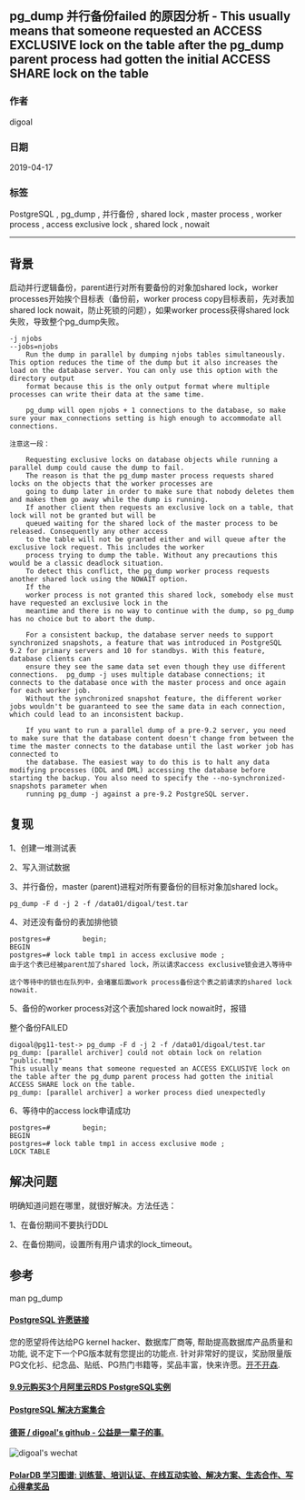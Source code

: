 ## pg_dump 并行备份failed 的原因分析 - This usually means that someone requested an ACCESS EXCLUSIVE lock on the table after the pg_dump parent process had gotten the initial ACCESS SHARE lock on the table   
                                                                                                      
### 作者                                                                                                      
digoal                                                                                                      
                                                                                                      
### 日期                                                                                                      
2019-04-17                                                                                                      
                                                                                                      
### 标签                                                                                                      
PostgreSQL , pg_dump , 并行备份 , shared lock , master process , worker process , access exclusive lock , shared lock , nowait      
                     
----                                                                                                
                                                                                                  
## 背景   
  
启动并行逻辑备份，parent进行对所有要备份的对象加shared lock，worker processes开始挨个目标表（备份前，worker process copy目标表前，先对表加shared lock nowait，防止死锁的问题），如果worker process获得shared lock失败，导致整个pg_dump失败。  
  
```  
-j njobs  
--jobs=njobs  
    Run the dump in parallel by dumping njobs tables simultaneously. This option reduces the time of the dump but it also increases the load on the database server. You can only use this option with the directory output  
    format because this is the only output format where multiple processes can write their data at the same time.  
  
    pg_dump will open njobs + 1 connections to the database, so make sure your max_connections setting is high enough to accommodate all connections.  
  
注意这一段：  
  
    Requesting exclusive locks on database objects while running a parallel dump could cause the dump to fail.   
    The reason is that the pg_dump master process requests shared locks on the objects that the worker processes are  
    going to dump later in order to make sure that nobody deletes them and makes them go away while the dump is running.   
    If another client then requests an exclusive lock on a table, that lock will not be granted but will be  
    queued waiting for the shared lock of the master process to be released. Consequently any other access   
    to the table will not be granted either and will queue after the exclusive lock request. This includes the worker  
    process trying to dump the table. Without any precautions this would be a classic deadlock situation.   
    To detect this conflict, the pg_dump worker process requests another shared lock using the NOWAIT option.   
    If the  
    worker process is not granted this shared lock, somebody else must have requested an exclusive lock in the   
    meantime and there is no way to continue with the dump, so pg_dump has no choice but to abort the dump.  
  
    For a consistent backup, the database server needs to support synchronized snapshots, a feature that was introduced in PostgreSQL 9.2 for primary servers and 10 for standbys. With this feature, database clients can  
    ensure they see the same data set even though they use different connections.  pg_dump -j uses multiple database connections; it connects to the database once with the master process and once again for each worker job.  
    Without the synchronized snapshot feature, the different worker jobs wouldn't be guaranteed to see the same data in each connection, which could lead to an inconsistent backup.  
  
    If you want to run a parallel dump of a pre-9.2 server, you need to make sure that the database content doesn't change from between the time the master connects to the database until the last worker job has connected to  
    the database. The easiest way to do this is to halt any data modifying processes (DDL and DML) accessing the database before starting the backup. You also need to specify the --no-synchronized-snapshots parameter when  
    running pg_dump -j against a pre-9.2 PostgreSQL server.  
```  
  
## 复现  
1、创建一堆测试表  
  
2、写入测试数据  
  
3、并行备份，master (parent)进程对所有要备份的目标对象加shared lock。    
  
```  
pg_dump -F d -j 2 -f /data01/digoal/test.tar  
```  
  
4、对还没有备份的表加排他锁  
  
```  
postgres=#        begin;  
BEGIN  
postgres=# lock table tmp1 in access exclusive mode ;  
由于这个表已经被parent加了shared lock，所以请求access exclusive锁会进入等待中  
  
这个等待中的锁也在队列中，会堵塞后面work process备份这个表之前请求的shared lock nowait.  
```  
  
5、备份的worker process对这个表加shared lock nowait时，报错  
  
整个备份FAILED  
  
```  
digoal@pg11-test-> pg_dump -F d -j 2 -f /data01/digoal/test.tar  
pg_dump: [parallel archiver] could not obtain lock on relation "public.tmp1"  
This usually means that someone requested an ACCESS EXCLUSIVE lock on the table after the pg_dump parent process had gotten the initial ACCESS SHARE lock on the table.  
pg_dump: [parallel archiver] a worker process died unexpectedly  
```  
  
6、等待中的access lock申请成功  
  
```  
postgres=#        begin;  
BEGIN  
postgres=# lock table tmp1 in access exclusive mode ;  
LOCK TABLE  
```  
  
  
## 解决问题  
明确知道问题在哪里，就很好解决。方法任选：  
  
1、在备份期间不要执行DDL  
  
2、在备份期间，设置所有用户请求的lock_timeout。  
     
## 参考  
man pg_dump  
  
         
  
  
  
  
  
  
  
  
  
  
  
  
  
  
  
  
  
  
  
  
  
  
  
  
  
  
  
  
  
  
  
  
  
  
  
  
  
  
  
  
  
  
  
  
  
  
  
  
  
  
  
  
  
  
  
  
  
  
  
  
  
  
  
  
  
  
  
  
  
#### [PostgreSQL 许愿链接](https://github.com/digoal/blog/issues/76 "269ac3d1c492e938c0191101c7238216")
您的愿望将传达给PG kernel hacker、数据库厂商等, 帮助提高数据库产品质量和功能, 说不定下一个PG版本就有您提出的功能点. 针对非常好的提议，奖励限量版PG文化衫、纪念品、贴纸、PG热门书籍等，奖品丰富，快来许愿。[开不开森](https://github.com/digoal/blog/issues/76 "269ac3d1c492e938c0191101c7238216").  
  
  
#### [9.9元购买3个月阿里云RDS PostgreSQL实例](https://www.aliyun.com/database/postgresqlactivity "57258f76c37864c6e6d23383d05714ea")
  
  
#### [PostgreSQL 解决方案集合](https://yq.aliyun.com/topic/118 "40cff096e9ed7122c512b35d8561d9c8")
  
  
#### [德哥 / digoal's github - 公益是一辈子的事.](https://github.com/digoal/blog/blob/master/README.md "22709685feb7cab07d30f30387f0a9ae")
  
  
![digoal's wechat](../pic/digoal_weixin.jpg "f7ad92eeba24523fd47a6e1a0e691b59")
  
  
#### [PolarDB 学习图谱: 训练营、培训认证、在线互动实验、解决方案、生态合作、写心得拿奖品](https://www.aliyun.com/database/openpolardb/activity "8642f60e04ed0c814bf9cb9677976bd4")
  
